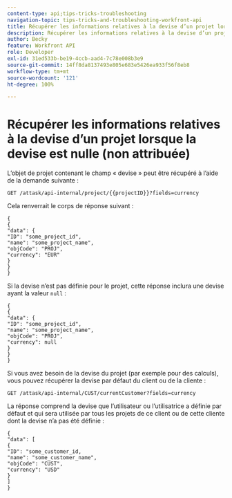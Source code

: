 ```yaml
---
content-type: api;tips-tricks-troubleshooting
navigation-topic: tips-tricks-and-troubleshooting-workfront-api
title: Récupérer les informations relatives à la devise d’un projet lorsque la devise est nulle.
description: Récupérer les informations relatives à la devise d’un projet lorsque la devise est nulle.
author: Becky
feature: Workfront API
role: Developer
exl-id: 31ed533b-be19-4ccb-aad4-7c78e008b3e9
source-git-commit: 14ff8da8137493e805e683e5426ea933f56f8eb8
workflow-type: tm+mt
source-wordcount: '121'
ht-degree: 100%

---
```


# Récupérer les informations relatives à la devise d’un projet lorsque la devise est nulle (non attribuée)

L’objet de projet contenant le champ « devise » peut être récupéré à l’aide de la demande suivante :

```
GET /attask/api-internal/project/{{projectID}}?fields=currency
```

Cela renverrait le corps de réponse suivant :

```
{
{
"data": {
"ID": "some_project_id",
"name": "some_project_name",
"objCode": "PROJ",
"currency": "EUR"
}
}
}
```

Si la devise n’est pas définie pour le projet, cette réponse inclura une devise ayant la valeur `null` :

```
{
{
"data": {
"ID": "some_project_id",
"name": "some_project_name",
"objCode": "PROJ",
"currency": null
}
}
}
```

Si vous avez besoin de la devise du projet (par exemple pour des calculs), vous pouvez récupérer la devise par défaut du client ou de la cliente :

`GET /attask/api-internal/CUST/currentCustomer?fields=currency`

La réponse comprend la devise que l’utilisateur ou l’utilisatrice a définie par défaut et qui sera utilisée par tous les projets de ce client ou de cette cliente dont la devise n’a pas été définie :

```
{
"data": [
{
"ID": "some_customer_id,
"name": "some_customer_name",
"objCode": "CUST",
"currency": "USD"
}
]
}
```
